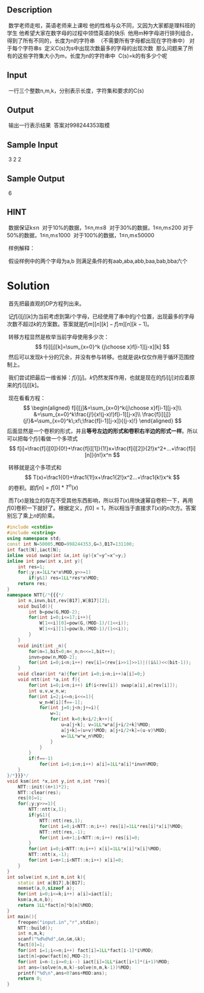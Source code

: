 ## Description

​	数学老师走啦，英语老师来上课啦
​	他的性格与众不同，又因为大家都是理科班的学生
​	他希望大家在数字母的过程中领悟英语的快乐
​	他用m种字母进行排列组合，
​	得到了所有不同的，长度为n的字符串
​	（不需要所有字母都出现在字符串中）
​	对于每个字符串s
​	定义C(s)为s中出现次数最多的字母的出现次数
​	那么问题来了
​	所有的这些字符集大小为m，长度为n的字符串中
​	C(s)=k的有多少个呢

## Input

​	一行三个整数n,m,k，分别表示长度，字符集和要求的C(s)

## Output

​	输出一行表示结果
​	答案对998244353取模

## Sample Input

​	3 2 2

## Sample Output

​	6

## HINT

​	数据保证k≤n
​	对于10%的数据，1≤n,m≤8
​	对于30%的数据，1≤n,m≤200
​	对于50%的数据，1≤n,m≤1000
​	对于100%的数据，1≤n,m≤50000

​	样例解释：

​	假设样例中的两个字母为a,b
​	则满足条件的有aab,aba,abb,baa,bab,bba六个



# Solution

​	首先把最直观的DP方程列出来。

​	记$f[i][j][k]$为当前考虑到第$i$个字母，已经使用了串中的$j$个位置，出现最多的字母次数不超过$k$的方案数。答案就是$f[m][n][k]-f[m][n][k-1]$。

​	转移方程显然是枚举当前字母使用多少次：
$$
f[i][j][k]=\sum_{x=0}^k {j\choose x}f[i-1][j-x][k]
$$
​	然后可以发现$k$十分的冗余，并没有参与转移。也就是说$k$仅仅作用于循环范围控制上。

​	我们尝试把最后一维省掉：$f[i][j]$。$k$仍然发挥作用，也就是现在的$f[i][j]$对应着原来的$f[i][j][k]$。

​	现在看看方程：
$$
\begin{aligned}
f[i][j]&=\sum_{x=0}^k{j\choose x}f[i-1][j-x]\\
&=\sum_{x=0}^k\frac{j!}{x!(j-x)!}f[i-1][j-x]\\
\frac{f[i][j]}{j!}&=\sum_{x=0}^k\;x!\;\frac{f[i-1][j-x]}{(j-x)!}
\end{aligned}
$$
​	后面显然是一个卷积的形式，并且**等号左边的形式和卷积右半边的形式一样**。所以可以把每个$f[i]$看做一个多项式
$$
f[i]=\frac{f[i][0]}{0!}+\frac{f[i][1]}{1!}x+\frac{f[i][2]}{2!}x^2+...+\frac{f[i][n]}{n!}x^n
$$


​	转移就是这个多项式和
$$
T(x)=\frac1{0!}+\frac1{1!}x+\frac1{2!}x^2...+\frac1{k!}x^k
$$
​	的卷积。即$f[n]=f[0]*T^{n}(x)$

​	而$T(x)$是独立的存在不受其他东西影响，所以将$T(x)$用快速幂自卷积一下，再用$f[0]$卷积一下就好了。根据定义，$f[0]=1$，所以相当于直接求$T(x)$的$n$次方。答案别忘了乘上$n$的阶乘。

```c++
#include <cstdio>
#include <cstring>
using namespace std;
const int N=50005,MOD=998244353,G=3,B17=131100;
int fact[N],iact[N];
inline void swap(int &x,int &y){x^=y^=x^=y;}
inline int pow(int x,int y){
	int res=1;
	for(;y;x=1LL*x*x%MOD,y>>=1)
		if(y&1) res=1LL*res*x%MOD;
	return res;
}
namespace NTT{/*{{{*/
	int n,invn,bit,rev[B17],W[B17][2];
	void build(){
		int b=pow(G,MOD-2);
		for(int i=0;i<=17;i++){
			W[1<<i][0]=pow(G,(MOD-1)/(1<<i));
			W[1<<i][1]=pow(b,(MOD-1)/(1<<i));
		}
	}
	void init(int _n){
		for(n=1,bit=0;n<_n;n<<=1,bit++);
		invn=pow(n,MOD-2);
		for(int i=0;i<n;i++) rev[i]=(rev[i>>1]>>1)|((i&1)<<(bit-1));
	}
	void clear(int *a){for(int i=0;i<n;i++)a[i]=0;}
	void ntt(int *a,int f){
		for(int i=0;i<n;i++) if(i<rev[i]) swap(a[i],a[rev[i]]);
		int u,v,w_n,w;
		for(int i=2;i<=n;i<<=1){
			w_n=W[i][f==-1];
			for(int j=0;j<n;j+=i){
				w=1;
				for(int k=0;k<i/2;k++){
					u=a[j+k]; v=1LL*w*a[j+i/2+k]%MOD;
					a[j+k]=(u+v)%MOD; a[j+i/2+k]=(u-v)%MOD;
					w=1LL*w*w_n%MOD;
				}
			}
		}
		if(f==-1)
			for(int i=0;i<n;i++) a[i]=1LL*a[i]*invn%MOD;
	}
}/*}}}*/
void ksm(int *x,int y,int n,int *res){
	NTT::init((n+1)*2);
	NTT::clear(res);
	res[0]=1;
	for(;y;y>>=1){
		NTT::ntt(x,1);
		if(y&1){
			NTT::ntt(res,1);
			for(int i=0;i<NTT::n;i++) res[i]=1LL*res[i]*x[i]%MOD;
			NTT::ntt(res,-1);
			for(int i=n+1;i<NTT::n;i++) res[i]=0;
		}
		for(int i=0;i<NTT::n;i++) x[i]=1LL*x[i]*x[i]%MOD;
		NTT::ntt(x,-1);
		for(int i=n+1;i<NTT::n;i++) x[i]=0;
	}
}
int solve(int n,int m,int k){
	static int a[B17],b[B17];
	memset(a,0,sizeof a);
	for(int i=0;i<=k;i++) a[i]=iact[i];
	ksm(a,m,n,b);
	return 1LL*fact[n]*b[n]%MOD;
}
int main(){
	freopen("input.in","r",stdin);
	NTT::build();
	int n,m,k;
	scanf("%d%d%d",&n,&m,&k);
	fact[0]=1;
	for(int i=1;i<=n;i++) fact[i]=1LL*fact[i-1]*i%MOD;
	iact[n]=pow(fact[n],MOD-2);
	for(int i=n-1;i>=0;i--) iact[i]=1LL*iact[i+1]*(i+1)%MOD;
	int ans=(solve(n,m,k)-solve(n,m,k-1))%MOD;
	printf("%d\n",ans<0?ans+MOD:ans);
	return 0;
}
```



​	



​	